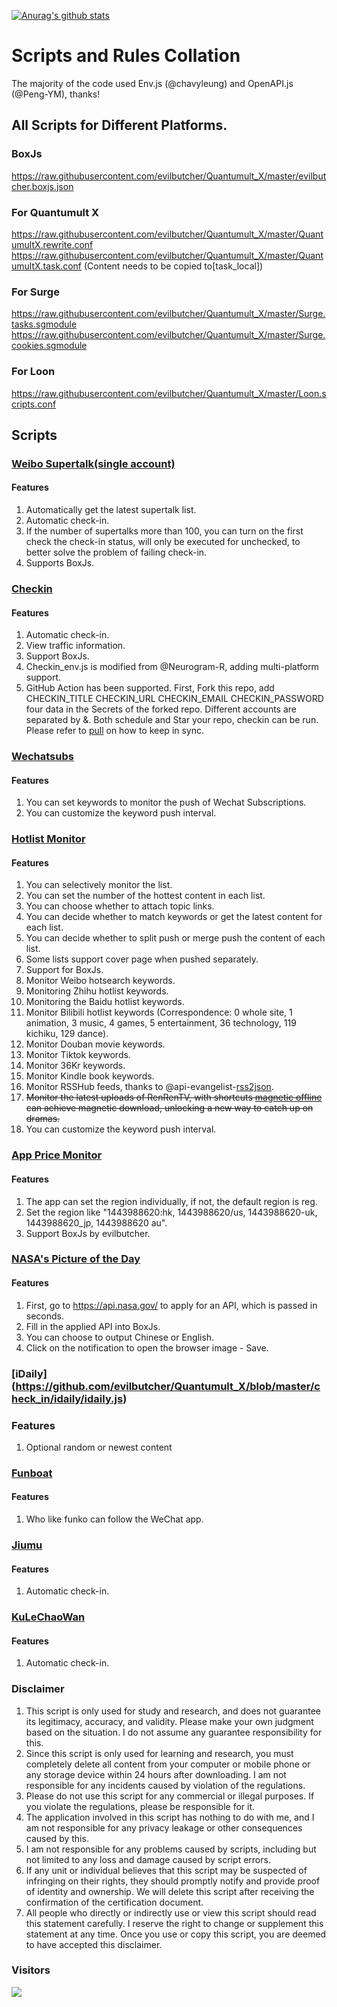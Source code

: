 [![Anurag's github stats](https://github-readme-stats.vercel.app/api?username=evilbutcher)](https://github.com/anuraghazra/github-readme-stats)

# Scripts and Rules Collation

The majority of the code used Env.js (@chavyleung) and OpenAPI.js (@Peng-YM), thanks!

## All Scripts for Different Platforms.

### BoxJs

https://raw.githubusercontent.com/evilbutcher/Quantumult_X/master/evilbutcher.boxjs.json

### For Quantumult X

https://raw.githubusercontent.com/evilbutcher/Quantumult_X/master/QuantumultX.rewrite.conf  
https://raw.githubusercontent.com/evilbutcher/Quantumult_X/master/QuantumultX.task.conf (Content needs to be copied to[task_local])

### For Surge

https://raw.githubusercontent.com/evilbutcher/Quantumult_X/master/Surge.tasks.sgmodule  
https://raw.githubusercontent.com/evilbutcher/Quantumult_X/master/Surge.cookies.sgmodule

### For Loon

https://raw.githubusercontent.com/evilbutcher/Quantumult_X/master/Loon.scripts.conf

## Scripts

### [Weibo Supertalk(single account)](https://github.com/evilbutcher/Quantumult_X/tree/master/check_in/weibo)

#### Features

1. Automatically get the latest supertalk list.
2. Automatic check-in.
3. If the number of supertalks more than 100, you can turn on the first check the check-in status, will only be executed for unchecked, to better solve the problem of failing check-in.
4. Supports BoxJs.

### [Checkin](https://github.com/evilbutcher/Quantumult_X/tree/master/check_in/glados)

#### Features

1. Automatic check-in.
2. View traffic information.
3. Support BoxJs.
4. Checkin_env.js is modified from @Neurogram-R, adding multi-platform support.
5. GitHub Action has been supported. First, Fork this repo, add CHECKIN_TITLE CHECKIN_URL CHECKIN_EMAIL CHECKIN_PASSWORD four data in the Secrets of the forked repo. Different accounts are separated by &. Both schedule and Star your repo, checkin can be run. Please refer to [pull](https://github.com/wei/pull/blob/master/README.md) on how to keep in sync.

### [Wechatsubs](https://github.com/evilbutcher/Quantumult_X/blob/master/check_in/wechatsubs/wechatsubs.js)

#### Features

1. You can set keywords to monitor the push of Wechat Subscriptions.
2. You can customize the keyword push interval.

### [Hotlist Monitor](https://github.com/evilbutcher/Quantumult_X/tree/master/check_in/hotsearch/hot.js)

#### Features

1. You can selectively monitor the list.
2. You can set the number of the hottest content in each list.
3. You can choose whether to attach topic links.
4. You can decide whether to match keywords or get the latest content for each list.
5. You can decide whether to split push or merge push the content of each list.
6. Some lists support cover page when pushed separately.
7. Support for BoxJs.
8. Monitor Weibo hotsearch keywords.
9. Monitoring Zhihu hotlist keywords.
10. Monitoring the Baidu hotlist keywords.
11. Monitor Bilibili hotlist keywords (Correspondence: 0 whole site, 1 animation, 3 music, 4 games, 5 entertainment, 36 technology, 119 kichiku, 129 dance).
12. Monitor Douban movie keywords.
13. Monitor Tiktok keywords.
14. Monitor 36Kr keywords.
15. Monitor Kindle book keywords.
16. Monitor RSSHub feeds, thanks to @api-evangelist-[rss2json](https://github.com/api-evangelist/rss2json).
17. ~~Monitor the latest uploads of RenRenTV, with shortcuts [magnetic offline](https://www.icloud.com/shortcuts/cfad8390798e459db458d6233d229209) can achieve magnetic download, unlocking a new way to catch up on dramas.~~
18. You can customize the keyword push interval.

### [App Price Monitor](https://github.com/evilbutcher/Quantumult_X/blob/master/check_in/appstore/AppMonitor.js)

#### Features

1. The app can set the region individually, if not, the default region is reg.
2. Set the region like "1443988620:hk, 1443988620/us, 1443988620-uk, 1443988620_jp, 1443988620 au".
3. Support BoxJs by evilbutcher.

### [NASA's Picture of the Day](https://github.com/evilbutcher/Quantumult_X/blob/master/check_in/nasa/nasapic.js)

#### Features

1. First, go to https://api.nasa.gov/ to apply for an API, which is passed in seconds.
2. Fill in the applied API into BoxJs.
3. You can choose to output Chinese or English.
4. Click on the notification to open the browser image - Save.

### [iDaily] (https://github.com/evilbutcher/Quantumult_X/blob/master/check_in/idaily/idaily.js)

### Features

1. Optional random or newest content

### [Funboat](https://github.com/evilbutcher/Quantumult_X/blob/master/check_in/funboat/funboat.js)

#### Features

1. Who like funko can follow the WeChat app.

### [Jiumu](https://github.com/evilbutcher/Quantumult_X/blob/master/check_in/jiumu/jiumu.js)

#### Features

1. Automatic check-in.

### [KuLeChaoWan](https://github.com/evilbutcher/Quantumult_X/blob/master/check_in/klcw)

#### Features

1. Automatic check-in.

### Disclaimer

1. This script is only used for study and research, and does not guarantee its legitimacy, accuracy, and validity. Please make your own judgment based on the situation. I do not assume any guarantee responsibility for this.
2. Since this script is only used for learning and research, you must completely delete all content from your computer or mobile phone or any storage device within 24 hours after downloading. I am not responsible for any incidents caused by violation of the regulations.
3. Please do not use this script for any commercial or illegal purposes. If you violate the regulations, please be responsible for it.
4. The application involved in this script has nothing to do with me, and I am not responsible for any privacy leakage or other consequences caused by this.
5. I am not responsible for any problems caused by scripts, including but not limited to any loss and damage caused by script errors.
6. If any unit or individual believes that this script may be suspected of infringing on their rights, they should promptly notify and provide proof of identity and ownership. We will delete this script after receiving the confirmation of the certification document.
7. All people who directly or indirectly use or view this script should read this statement carefully. I reserve the right to change or supplement this statement at any time. Once you use or copy this script, you are deemed to have accepted this disclaimer.

### Visitors

![](http://profile-counter.glitch.me/evilbutcher/count.svg)
